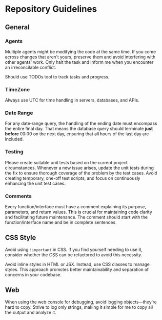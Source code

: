 # Repository Guidelines

## General

### Agents

Multiple agents might be modifying the code at the same time. If you come across changes that aren't yours, preserve them and avoid interfering with other agents' work. Only halt the task and inform me when you encounter an irreconcilable conflict.

Should use TODOs tool to track tasks and progress.

### TimeZone

Always use UTC for time handling in servers, databases, and APIs.

### Date Range

For any date‑range query, the handling of the ending date must encompass the entire final day. That means the database query should terminate **just before** 00:00 on the next day, ensuring that all hours of the last day are included.

### Testing

Please create suitable unit tests based on the current project circumstances. Whenever a new issue arises, update the unit tests during the fix to ensure thorough coverage of the problem by the test cases. Avoid creating temporary, one-off test scripts, and focus on continuously enhancing the unit test cases.

### Comments

Every function/interface must have a comment explaining its purpose, parameters, and return values. This is crucial for maintaining code clarity and facilitating future maintenance.
The comment should start with the function/interface name and be in complete sentences.

## CSS Style

Avoid using `!important` in CSS. If you find yourself needing to use it, consider whether the CSS can be refactored to avoid this necessity.

Avoid inline styles in HTML or JSX. Instead, use CSS classes to manage styles. This approach promotes better maintainability and separation of concerns in your codebase.

## Web

When using the web console for debugging, avoid logging objects—they’re hard to copy. Strive to log only strings, making it simple for me to copy all the output and analyze it.
